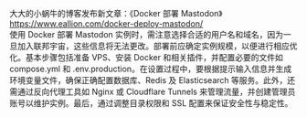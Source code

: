 大大的小蜗牛的博客发布新文章：《Docker 部署 Mastodon》  
<https://www.eallion.com/docker-deploy-mastodon/>  
使用 Docker 部署 Mastodon 实例时，需注意选择合适的用户名和域名，因为一旦加入联邦宇宙，这些信息将无法更改。部署前应确定实例规模，以便进行相应优化。基本步骤包括准备 VPS、安装 Docker 和相关插件，并配置必要的文件如 compose.yml 和 .env.production。在设置过程中，要根据提示输入信息并生成环境变量文件，确保正确配置数据库、Redis 及 Elasticsearch 等服务。此外，还需通过反向代理工具如 Nginx 或 Cloudflare Tunnels 来管理流量，并创建管理员账号以维护实例。最后，通过调整目录权限和 SSL 配置来保证安全性与稳定性。

